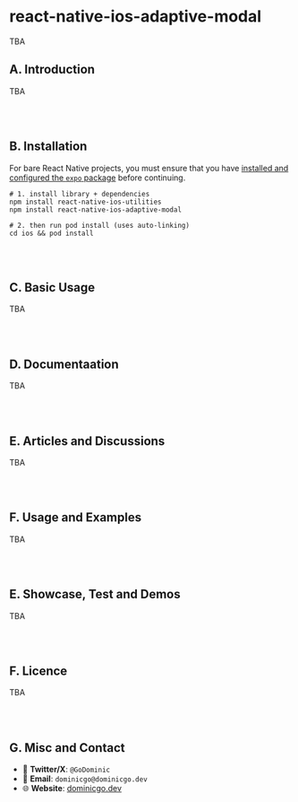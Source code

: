 # react-native-ios-adaptive-modal

TBA

## A. Introduction

TBA

<br><br>

## B. Installation

For bare React Native projects, you must ensure that you have [installed and configured the `expo` package](https://docs.expo.dev/bare/installing-expo-modules/) before continuing.

```
# 1. install library + dependencies
npm install react-native-ios-utilities
npm install react-native-ios-adaptive-modal

# 2. then run pod install (uses auto-linking)
cd ios && pod install
```

<br><br>

## C. Basic Usage

TBA

<br><br>

## D.  Documentaation

TBA

<br><br>

## E.  Articles and Discussions

TBA

<br><br>

## F.  Usage and Examples

TBA

<br><br>

## E.  Showcase, Test and Demos

TBA

<br><br>

## F.  Licence

TBA

<br><br>

## G.  Misc and Contact

* 🐤 **Twitter/X**: `@GoDominic`
* 💌 **Email**: `dominicgo@dominicgo.dev`
* 🌐 **Website**: [dominicgo.dev](https://dominicgo.dev)
